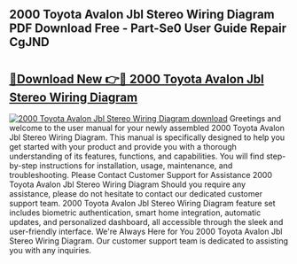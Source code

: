 ## 2000 Toyota Avalon Jbl Stereo Wiring Diagram PDF Download Free - Part-Se0 User Guide Repair CgJND

# <h2><a href="http://dfic07.blite.top/?on=2000+Toyota+Avalon+Jbl+Stereo+Wiring+Diagram">🔗Download New 👉🔴 2000 Toyota Avalon Jbl Stereo Wiring Diagram</a></h2>

[![2000 Toyota Avalon Jbl Stereo Wiring Diagram download](https://i.imgur.com/lujVjoI.png)](http://dfic07.blite.top/?on=2000+Toyota+Avalon+Jbl+Stereo+Wiring+Diagram)
Greetings and welcome to the user manual for your newly assembled 2000 Toyota Avalon Jbl Stereo Wiring Diagram. This manual is specifically designed to help you get started with your product and provide you with a thorough understanding of its features, functions, and capabilities. You will find step-by-step instructions for installation, usage, maintenance, and troubleshooting. Please Contact Customer Support for Assistance 2000 Toyota Avalon Jbl Stereo Wiring Diagram Should you require any assistance, please do not hesitate to contact our dedicated customer support team. 2000 Toyota Avalon Jbl Stereo Wiring Diagram feature set includes biometric authentication, smart home integration, automatic updates, and personalized dashboard, all accessible through the sleek and user-friendly interface. We're Always Here for You 2000 Toyota Avalon Jbl Stereo Wiring Diagram. Our customer support team is dedicated to assisting you with any inquiries.
